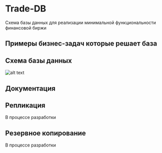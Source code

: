 # Trade-DB
Схема базы данных для реализации минимальной функциональности финансовой биржи

## Примеры бизнес-задач которые решает база



## Схема базы данных
![alt text](https://github.com/orensimple/trade-db/edit/main/schema.png?raw=true)

## Документация

## Репликация
В процессе разработки

## Резервное копирование
В процессе разработки
